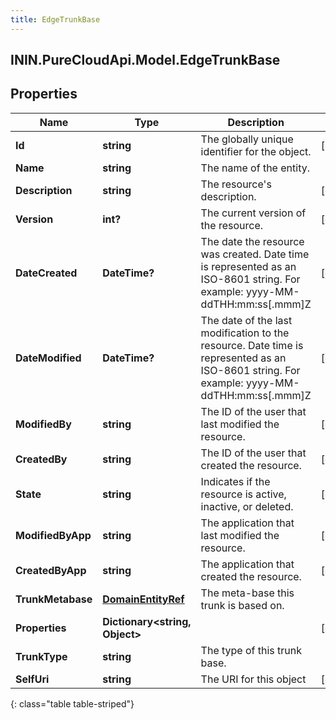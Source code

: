 ```yaml
---
title: EdgeTrunkBase
---
```

## ININ.PureCloudApi.Model.EdgeTrunkBase

## Properties

|Name | Type | Description | Notes|
|------------ | ------------- | ------------- | -------------|
| **Id** | **string** | The globally unique identifier for the object. | [optional] |
| **Name** | **string** | The name of the entity. | |
| **Description** | **string** | The resource&#39;s description. | [optional] |
| **Version** | **int?** | The current version of the resource. | [optional] |
| **DateCreated** | **DateTime?** | The date the resource was created. Date time is represented as an ISO-8601 string. For example: yyyy-MM-ddTHH:mm:ss[.mmm]Z | [optional] |
| **DateModified** | **DateTime?** | The date of the last modification to the resource. Date time is represented as an ISO-8601 string. For example: yyyy-MM-ddTHH:mm:ss[.mmm]Z | [optional] |
| **ModifiedBy** | **string** | The ID of the user that last modified the resource. | [optional] |
| **CreatedBy** | **string** | The ID of the user that created the resource. | [optional] |
| **State** | **string** | Indicates if the resource is active, inactive, or deleted. | [optional] |
| **ModifiedByApp** | **string** | The application that last modified the resource. | [optional] |
| **CreatedByApp** | **string** | The application that created the resource. | [optional] |
| **TrunkMetabase** | [**DomainEntityRef**](DomainEntityRef.html) | The meta-base this trunk is based on. | |
| **Properties** | **Dictionary&lt;string, Object&gt;** |  | [optional] |
| **TrunkType** | **string** | The type of this trunk base. | |
| **SelfUri** | **string** | The URI for this object | [optional] |
{: class="table table-striped"}


